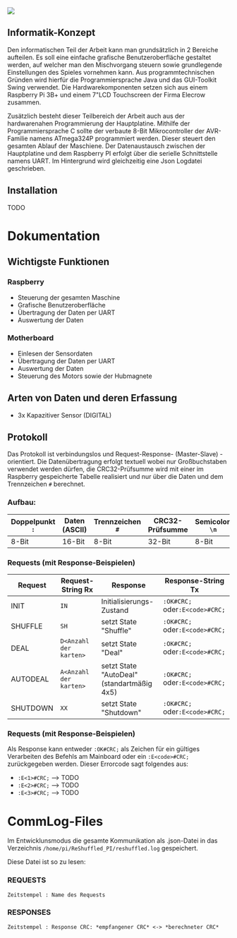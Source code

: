 <a href="https://github.com/volalm15/ReShuffled/tree/RSainf" alt="Activity">
        <img src="https://img.shields.io/github/commit-activity/m/ReShuffled/tree/RSainf" /></a>

## Informatik-Konzept
Den informatischen Teil der Arbeit kann man grundsätzlich in 2 Bereiche aufteilen. Es soll
eine einfache grafische Benutzeroberfläche gestaltet werden, auf welcher man den Mischvorgang
steuern sowie grundlegende Einstellungen des Spieles vornehmen kann. Aus programmtechnischen
Gründen wird hierfür die Programmiersprache Java und das GUI-Toolkit Swing verwendet.
Die Hardwarekomponenten setzen sich aus einem Raspberry Pi 3B+ und einem 7"LCD Touchscreen
der Firma Elecrow zusammen.

Zusätzlich besteht dieser Teilbereich der Arbeit auch aus der hardwarenahen Programmierung der
Hauptplatine. Mithilfe der Programmiersprache C sollte der verbaute 8-Bit Mikrocontroller der
AVR-Familie namens ATmega324P programmiert werden. Dieser steuert den gesamten Ablauf
der Maschiene.
Der Datenaustausch zwischen der Hauptplatine und dem Raspberry PI erfolgt über die serielle
Schnittstelle namens UART. Im Hintergrund wird gleichzeitig eine Json Logdatei geschrieben.
## Installation
TODO

# Dokumentation
## Wichtigste Funktionen
### Raspberry

 - Steuerung der gesamten Maschine
 - Grafische Benutzeroberfläche
 - Übertragung der Daten per UART  
 - Auswertung der Daten

### Motherboard
 * Einlesen der Sensordaten  
 * Übertragung der Daten per UART  
 * Auswertung der Daten
 * Steuerung des Motors sowie der Hubmagnete
## Arten von Daten und deren Erfassung
  
 * 3x Kapazitiver Sensor (DIGITAL)

## Protokoll
Das Protokoll ist verbindungslos und Request-Response- (Master-Slave) -orientiert. Die Datenübertragung erfolgt textuell wobei nur Großbuchstaben verwendet werden dürfen, die CRC32-Prüfsumme wird mit einer im Raspberry gespeicherte Tabelle realisiert und nur über die Daten und dem Trennzeichen `#` berechnet. 

### Aufbau:
| Doppelpunkt `:` | Daten (ASCII)| Trennzeichen `#` | CRC32-Prüfsumme | Semicolon `\n` |
| --------------- | ------------------------------------------------ | ----------- | --------------- | ------------- |
| 8-Bit | 16-Bit | 8-Bit | 32-Bit | 8-Bit


### Requests (mit Response-Beispielen)
| Request | Request-String Rx | Response | Response-String Tx |
| ------- | ------------- | -------- | ------------------ |
| INIT | `IN` | Initialisierungs-Zustand | `:OK#CRC;` oder`:E<code>#CRC;` |
| SHUFFLE | `SH` | setzt State "Shuffle" | `:OK#CRC;` oder`:E<code>#CRC;` |
| DEAL | `D<Anzahl der karten>` | setzt State "Deal" | `:OK#CRC;` oder`:E<code>#CRC;` 
| AUTODEAL | `A<Anzahl der karten>` | setzt State "AutoDeal" (standartmäßig 4x5) | `:OK#CRC;` oder`:E<code>#CRC;` |
| SHUTDOWN | `XX` | setzt State "Shutdown" | `:OK#CRC;` oder`:E<code>#CRC;` |
  

### Requests (mit Response-Beispielen)
Als Response kann entweder `:OK#CRC;` als Zeichen für ein gültiges Verarbeiten des Befehls am Mainboard oder ein `:E<code>#CRC;` zurückgegeben werden.  Dieser Errorcode sagt folgendes aus:


 - `:E<1>#CRC;` -->  TODO
 - `:E<2>#CRC;` -->  TODO
 - `:E<3>#CRC;` -->  TODO

# CommLog-Files
  Im Entwicklunsmodus die gesamte Kommunikation als .json-Datei in das Verzeichnis `/home/pi/ReShuffled_PI/reshuffled.log` gespeichert.
  
  Diese Datei ist so zu lesen:  
### REQUESTS
`Zeitstempel : Name des Requests`
### RESPONSES
`Zeitstempel : Response CRC: *empfangener CRC* <-> *berechneter CRC*`



